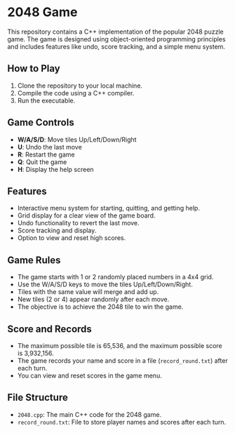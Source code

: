 # 2048 Game

This repository contains a C++ implementation of the popular 2048 puzzle game. The game is designed using object-oriented programming principles and includes features like undo, score tracking, and a simple menu system.

## How to Play

1. Clone the repository to your local machine.
2. Compile the code using a C++ compiler.
3. Run the executable.

## Game Controls

- **W/A/S/D**: Move tiles Up/Left/Down/Right
- **U**: Undo the last move
- **R**: Restart the game
- **Q**: Quit the game
- **H**: Display the help screen

## Features

- Interactive menu system for starting, quitting, and getting help.
- Grid display for a clear view of the game board.
- Undo functionality to revert the last move.
- Score tracking and display.
- Option to view and reset high scores.

## Game Rules

- The game starts with 1 or 2 randomly placed numbers in a 4x4 grid.
- Use the W/A/S/D keys to move the tiles Up/Left/Down/Right.
- Tiles with the same value will merge and add up.
- New tiles (2 or 4) appear randomly after each move.
- The objective is to achieve the 2048 tile to win the game.

## Score and Records

- The maximum possible tile is 65,536, and the maximum possible score is 3,932,156.
- The game records your name and score in a file (`record_round.txt`) after each turn.
- You can view and reset scores in the game menu.

## File Structure

- `2048.cpp`: The main C++ code for the 2048 game.
- `record_round.txt`: File to store player names and scores after each turn.


